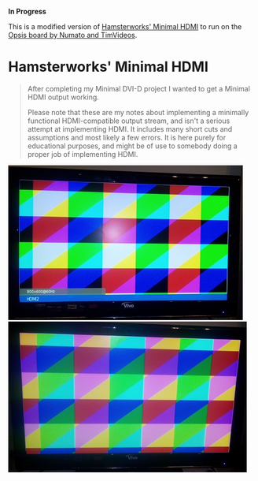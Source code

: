 
**In Progress**

This is a modified version of
[Hamsterworks' Minimal HDMI](http://hamsterworks.co.nz/mediawiki/index.php/Minimal_HDMI)
to run on the 
[Opsis board by Numato and TimVideos](http://hdmi2usb.tv/opsis).

Hamsterworks' Minimal HDMI
===========================

> After completing my Minimal DVI-D project I wanted to get a Minimal HDMI
> output working.
>
> Please note that these are my notes about implementing a minimally functional
> HDMI-compatible output stream, and isn't a serious attempt at implementing
> HDMI. It includes many short cuts and assumptions and most likely a few
> errors. It is here purely for educational purposes, and might be of use to
> somebody doing a proper job of implementing HDMI.

![HDMI-RGB](Hdmi-RGB.jpg)
![HDMI-YCC](Hdmi-YCC.jpg)
 
